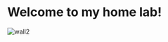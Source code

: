 # Welcome to my home lab!
![wall2](https://github.com/greenseer11235/homelab/assets/143025702/8df06cf8-9fbb-484f-a455-a094f9586474)
